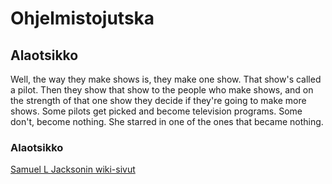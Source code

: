 # Ohjelmistojutska

## Alaotsikko

Well, the way they make shows is, they make one show. That show's called a pilot. Then they show that show to the people who make shows, and on the strength of that one show they decide if they're going to make more shows. Some pilots get picked and become television programs. Some don't, become nothing. She starred in one of the ones that became nothing.

### Alaotsikko

[Samuel L Jacksonin wiki-sivut](https://en.wikipedia.org/wiki/Samuel_L._Jackson)
